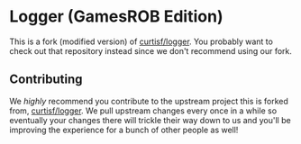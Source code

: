 # Logger (GamesROB Edition)
This is a fork (modified version) of [curtisf/logger](https://github.com/curtisf/logger). You probably want to check out that repository instead since we don't recommend using our fork.

## Contributing
We *highly* recommend you contribute to the upstream project this is forked from, [curtisf/logger](https://github.com/curtisf/logger). We pull upstream changes every once in a while so eventually your changes there will trickle their way down to us and you'll be improving the experience for a bunch of other people as well!
